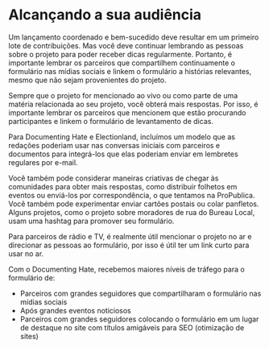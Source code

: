 # Alcançando a sua audiência

Um lançamento coordenado e bem-sucedido deve resultar em um primeiro lote de contribuições. Mas você deve continuar lembrando as pessoas sobre o projeto para poder receber dicas regularmente. Portanto, é importante lembrar os parceiros que compartilhem continuamente o formulário nas mídias sociais e linkem o formulário a histórias relevantes, mesmo que não sejam provenientes do projeto.

Sempre que o projeto for mencionado ao vivo ou como parte de uma matéria relacionada ao seu projeto, você obterá mais respostas. Por isso, é importante lembrar os parceiros que mencionem que estão procurando participantes e linkem o formulário de levantamento de dicas.

Para Documenting Hate e Electionland, incluímos um modelo que as redações poderiam usar nas conversas iniciais com parceiros e documentos para integrá-los que elas poderiam enviar em lembretes regulares por e-mail.

Você também pode considerar maneiras criativas de chegar às comunidades para obter mais respostas, como distribuir folhetos em eventos ou enviá-los por correspondência, o que tentamos na ProPublica. Você também pode experimentar enviar cartões postais ou colar panfletos. Alguns projetos, como o projeto sobre moradores de rua do Bureau Local, usam uma hashtag para promover seu formulário.

Para parceiros de rádio e TV, é realmente útil mencionar o projeto no ar e direcionar as pessoas ao formulário, por isso é útil ter um link curto para usar no ar.

Com o Documenting Hate, recebemos maiores níveis de tráfego para o formulário de:

* Parceiros com grandes seguidores que compartilharam o formulário nas mídias sociais
* Após grandes eventos noticiosos
* Parceiros com grandes seguidores colocando o formulário em um lugar de destaque no site com títulos amigáveis para SEO (otimização de sites)

